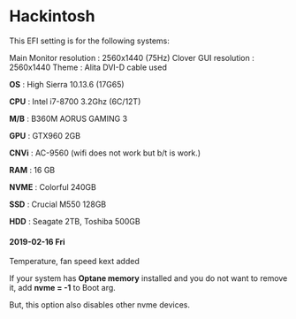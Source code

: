 # Hackintosh
This EFI setting is for the following systems:
	
 Main Monitor resolution : 2560x1440 (75Hz)
 Clover GUI resolution : 2560x1440
 Theme : Alita
 DVI-D cable used
	
 **OS** : High Sierra 10.13.6 (17G65) 
	
 **CPU** : Intel i7-8700 3.2Ghz (6C/12T) 
	
 **M/B** : B360M AORUS GAMING 3 
	
 **GPU** : GTX960 2GB 
	
 **CNVi** : AC-9560 (wifi does not work but b/t is work.) 
	
 **RAM** : 16 GB 
	
 **NVME** : Colorful 240GB 
	
 **SSD** : Crucial M550 128GB 
	
 **HDD** : Seagate 2TB, Toshiba 500GB


#### 2019-02-16 Fri
Temperature, fan speed kext added

If your system has **Optane memory** installed and you do not want to remove it, add **nvme = -1** to Boot arg.

But, this option also disables other nvme devices.
